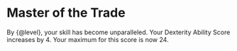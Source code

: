# Master of the Trade
By {@level}, your skill has become unparalleled.
Your Dexterity Ability Score increases by 4.
Your maximum for this score is now 24.
